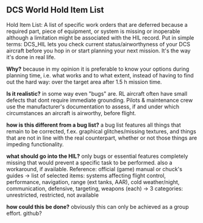 
## DCS World Hold Item List

Hold Item List: A list of specific work orders that are deferred because a required part, piece of equipment, or system is missing or inoperable although a limitation might be associated with the HIL record.
Put in simple terms: DCS_HIL lets you check current status/airworthyness of your DCS aircraft before you hop in or start planning your next mission. It's the way it's done in real life.

**Why?**
because in my opinion it is preferable to know your options during planning time, i.e. what works and to what extent, instead of having to find out the hard way: over the target area after 1.5 h mission time.

**Is it realistic?**
in some way even "bugs" are. RL aircraft often have small defects that dont require immediate grounding. Pilots & maintenance crew use the manufacturer's documentation to assess, if and under which circumstances an aircraft is airworthy, before flight.

**how is this different from a bug list?**
a bug list features all things that remain to be corrected, f.ex. graphical glitches/missing textures, and things that are not in line with the real counterpart, whether or not those things are impeding functionality.

**what should go into the HIL?**
only bugs or essential features completely missing that would prevent a specific task to be performed. also a workaround, if available.
Reference: official (game) manual or chuck's guides
-> list of selected items: systems affecting flight control, performance, navigation, range (ext tanks, AAR), cold weather/night, communication, defensive, targeting, weapons (each)
-> 3 categories: unrestricted, restricted, not available

**how could this be done?**
obviously this can only be achieved as a group effort. 
github?
